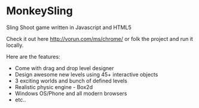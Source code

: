 # MonkeySling
Sling Shoot game written in Javascript and HTML5

Check it out here http://vorun.com/ms/chrome/ or folk the project and run it locally.

Here are the features:

* Come with drag and drop level designer
* Design awesome new levels using 45+ interactive objects
* 3 exciting worlds and bunch of defined levels
* Realistic physic engine - Box2d
* Windows OS/Phone and all modern browsers
* etc..

